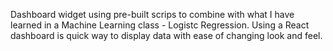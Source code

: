 Dashboard widget using pre-built scrips to combine with what I have learned in a Machine Learning class - Logistc Regression. Using a React dashboard is quick way to display data with ease of changing look and feel.

